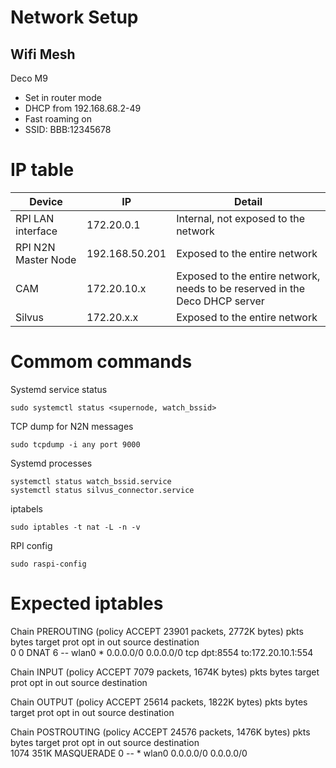 # Network Setup

## Wifi Mesh
Deco M9

- Set in router mode
- DHCP from 192.168.68.2-49
- Fast roaming on 
- SSID: BBB:12345678

# IP table
| Device            | IP                 | Detail                               |
|-------------------|--------------------|--------------------------------------|
| RPI LAN interface | 172.20.0.1      | Internal, not exposed to the network |
| RPI N2N Master Node | 192.168.50.201      | Exposed to the entire network |
| CAM               | 172.20.10.x | Exposed to the entire network, needs to be reserved in the Deco DHCP server        |
| Silvus            | 172.20.x.x | Exposed to the entire network        |

# Commom commands
Systemd service status
``` 
sudo systemctl status <supernode, watch_bssid>
```

TCP dump for N2N messages
``` 
sudo tcpdump -i any port 9000
```

Systemd processes 
``` 
systemctl status watch_bssid.service
systemctl status silvus_connector.service
```

iptabels
``` 
sudo iptables -t nat -L -n -v
```

RPI config
``` 
sudo raspi-config
```





# Expected iptables
Chain PREROUTING (policy ACCEPT 23901 packets, 2772K bytes)
 pkts bytes target     prot opt in     out     source               destination         
    0     0 DNAT       6    --  wlan0  *       0.0.0.0/0            0.0.0.0/0            tcp dpt:8554 to:172.20.10.1:554

Chain INPUT (policy ACCEPT 7079 packets, 1674K bytes)
 pkts bytes target     prot opt in     out     source               destination         

Chain OUTPUT (policy ACCEPT 25614 packets, 1822K bytes)
 pkts bytes target     prot opt in     out     source               destination         

Chain POSTROUTING (policy ACCEPT 24576 packets, 1476K bytes)
 pkts bytes target     prot opt in     out     source               destination         
 1074  351K MASQUERADE  0    --  *      wlan0   0.0.0.0/0            0.0.0.0/0